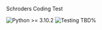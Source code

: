 Schroders Coding Test

![Python >= 3.10.2](https://img.shields.io/badge/python-%3E%3D%203.10.2-blue?style=flat-square) ![Testing TBD%](https://img.shields.io/badge/coverage-TBD%25-red?style=flat-square)

